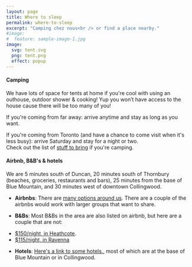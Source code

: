 ```yaml
---
layout: page
title: Where to sleep
permalink: where-to-sleep
excerpt: "Camping chez nous<br /> or find a place nearby."
#image:
#  feature: sample-image-1.jpg
image:
  svg: tent.svg
  png: tent.png
  effect: popup
---
```


#### Camping

We have lots of space for tents at home if you're cool with using an outhouse, outdoor shower & cooking!
Yup you won’t have access to the house cause there will be too many of you!

If you're coming from far away: arrive anytime and stay as long as you want.

If you're coming from Toronto (and have a chance to come visit when it's less busy): arrive Saturday and stay for a night or two.  
Check out the list of [stuff to bring](/what-to-bring) if you're camping.

#### Airbnb, B&B's & hotels

We are 5 minutes south of Duncan, 20 minutes south of Thornbury (beaches, groceries, restaurants and bars), 25 minutes from the base of Blue Mountain, and 30 minutes west of downtown Collingwood.

- **Airbnbs**: There are [many options around us](https://www.airbnb.ca/s/Duncan--Canada?checkin=29-07-2016&checkout=01-08-2016&guests=2&room_types%5B%5D=Entire+home%2Fapt&sw_lat=44.26659464166998&sw_lng=-80.60931852550351&ne_lat=44.52074649763&ne_lng=-80.28659513683164&search_by_map=true&zoom=11&ss_id=2ulkhhr6&s_tag=oH5o_ORV). There are a couple of the airbnbs would work with larger groups that want to share.

- **B&Bs**: Most B&Bs in the area are also listed on airbnb, but here are a couple that are not:
* [$150/night, in Heathcote](http://www.booking.com/hotel/ca/heathcote-haven-bed-amp-breakfast.en-gb.html?label=gen173rf-1FCAsoJ0IhaGVhdGhjb3RlLWhhdmVuLWJlZC1hbXAtYnJlYWtmYXN0SA1YA2gniAEBmAENuAEPyAEM2AEB6AEB-AEEogIOMTI3LjAuMC4xOjQwMDCoAgM;sid=39da0f7d6b99eb58831db5cd9252614a;dcid=12;dist=0;group_adults=2;sb_price_type=total;type=total&;lang=en-gb).
* [$115/night, in Ravenna](http://www.ravennahillbb.com/)

- **Hotels**: [Here's a link to some hotels.](https://www.ca.kayak.com/hotels/The-Blue-Mountains,ON,Canada-c58574/2016-07-29/2016-08-01/2guests), most of which are at the base of Blue Mountain or in Collingwood.
